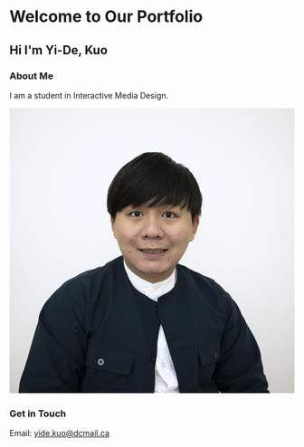 # Welcome to Our Portfolio

## Hi I'm Yi-De, Kuo

### About Me 
I am a student in Interactive Media Design.

![Yi-De, Kuo](images/linkedin.jpg)

### Get in Touch
Email: [yide.kuo@dcmail.ca](yide.kuo@dcmail.ca)
